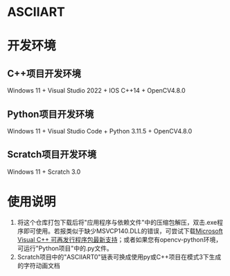 # ASCIIART


开发环境
=======

C++项目开发环境
--------------
Windows 11 + Visual Studio 2022 + IOS C++14 + OpenCV4.8.0

Python项目开发环境
-----------------
Windows 11 + Visual Studio Code + Python 3.11.5 + OpenCV4.8.0

Scratch项目开发环境
------------------
Windows 11 + Scratch 3.0

使用说明
=======
1.  将这个仓库打包下载后将"应用程序与依赖文件"中的压缩包解压，双击.exe程序即可使用。若报类似于缺少MSVCP140.DLL的错误，可尝试下载[Microsoft Visual C++ 可再发行程序包最新支持](https://learn.microsoft.com/zh-CN/cpp/windows/latest-supported-vc-redist?view=msvc-170)；或者如果您有opencv-python环境，可运行"Python项目"中的.py文件。
2.  Scratch项目中的"ASCIIART0"链表可换成使用py或C++项目在模式3下生成的字符动画文档
